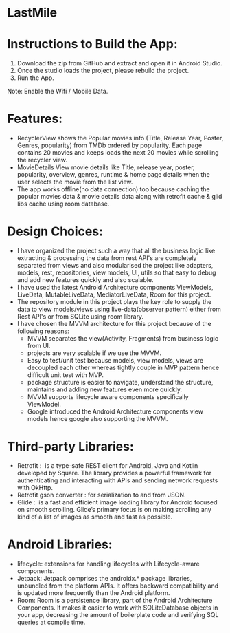 # LastMile
# Instructions to Build the App:
1. Download the zip from GitHub and extract and open it in Android Studio.
2. Once the studio loads the project, please rebuild the project.
3. Run the App.

Note: Enable the Wifi / Mobile Data.

# Features:
- RecyclerView shows the Popular movies info (Title, Release Year, Poster, Genres, popularity) from TMDb ordered by popularity. Each page contains 20 movies and keeps loads the next 20 movies while scrolling the recycler view.
- MovieDetails View movie details like Title, release year, poster, popularity, overview, genres, runtime & home page details when the user selects the movie from the list view.
- The app works offline(no data connection) too because caching the popular movies data & movie details data along with retrofit cache & glid libs cache using room database.

# Design Choices:
- I have organized the project such a way that all the business logic like extracting & processing the data from rest API's are completely separated from views and also modularised the project like adapters, models, rest, repositories, view models, UI, utils so that easy to debug and add new features quickly and also scalable.
- I have used the latest Android Architecture components ViewModels, LiveData, MutableLiveData, MediatorLiveData, Room for this project.
- The repository module in this project plays the key role to supply the data to view models/views using live-data(observer pattern) either from Rest API's or from SQLite using room library.  
- I have chosen the MVVM architecture for this project because of the following reasons:
  - MVVM separates the view(Activity, Fragments) from business logic from UI.
  - projects are very scalable if we use the MVVM. 
  - Easy to test/unit test because models, view models, views are decoupled each other whereas tightly couple in MVP pattern hence difficult unit test with MVP.
  - package structure is easier to navigate, understand the structure, maintains and adding new features even more quickly.
  - MVVM supports lifecycle aware components specifically ViewModel.
  - Google introduced the Android Architecture components view models hence google also supporting the MVVM.

# Third-party Libraries:
- Retrofit :  is a type-safe REST client for Android, Java and Kotlin developed by Square. The library provides a powerful framework for authenticating and interacting with APIs and sending network requests with OkHttp.
- Retrofit gson converter : for serialization to and from JSON.
- Glide :  is a fast and efficient image loading library for Android focused on smooth scrolling. Glide’s primary focus is on making scrolling any kind of a list of images as smooth and fast as possible.

# Android Libraries:
- lifecycle: extensions for handling lifecycles with Lifecycle-aware components.
- Jetpack: Jetpack comprises the androidx.* package libraries, unbundled from the platform APIs. It offers backward compatibility and is updated more frequently than the Android platform.
- Room: Room is a persistence library, part of the Android Architecture Components. It makes it easier to work with SQLiteDatabase objects in your app, decreasing the amount of boilerplate code and verifying SQL queries at compile time.
